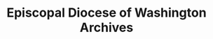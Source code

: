 ---
layout: repo
title: "Episcopal Diocese of Washington Archives"
id: 24528
permalink: repos/24528/
---